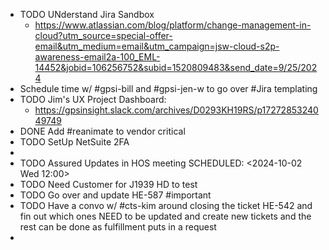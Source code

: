 - TODO UNderstand Jira Sandbox
	- https://www.atlassian.com/blog/platform/change-management-in-cloud?utm_source=special-offer-email&utm_medium=email&utm_campaign=jsw-cloud-s2p-awareness-email2a-100_EML-14452&jobid=106256752&subid=1520809483&send_date=9/25/2024
- Schedule time w/ #gpsi-bill and #gpsi-jen-w to go over #Jira templating
- TODO Jim's UX Project Dashboard:
	- https://gpsinsight.slack.com/archives/D0293KH19RS/p1727285324049749
- DONE Add #reanimate to vendor critical
- TODO SetUp NetSuite 2FA
-
- TODO Assured Updates in HOS meeting
  SCHEDULED: <2024-10-02 Wed 12:00>
- TODO Need Customer for J1939 HD to test
- TODO Go over and update HE-587 #important
- TODO Have a convo w/ #cts-kim around closing the ticket HE-542 and fin out which ones NEED to be updated and create new tickets and the rest can be done as fulfillment puts in a request
-
